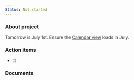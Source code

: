 ```yaml
---
Status: Not started
---
```

### About project

Tomorrow is July 1st. Ensure the [Calendar view](http://localhost:3000/dashboard/book-class) loads in July.

### Action items

- [ ]

  

### Documents

[](https://www.notion.soundefined)
